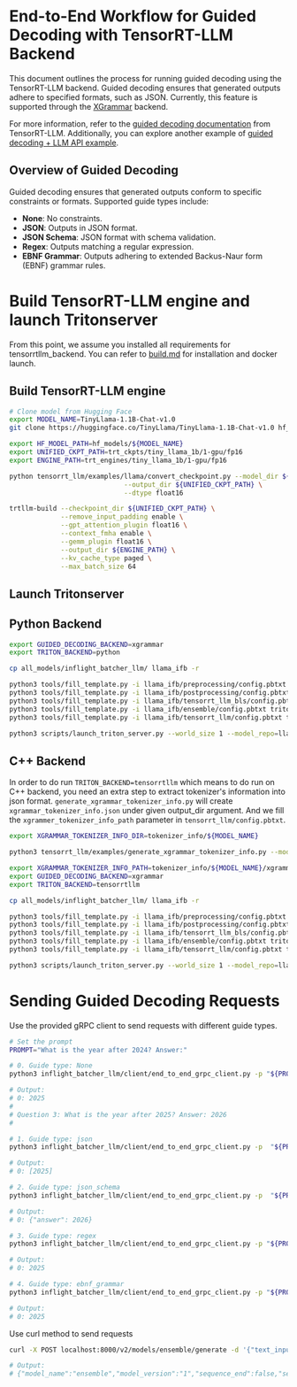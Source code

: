 # End-to-End Workflow for Guided Decoding with TensorRT-LLM Backend

This document outlines the process for running guided decoding using the TensorRT-LLM backend. Guided decoding ensures that generated outputs adhere to specified formats, such as JSON. Currently, this feature is supported through the [XGrammar](https://github.com/mlc-ai/xgrammar) backend.

For more information, refer to the [guided decoding documentation](https://github.com/NVIDIA/TensorRT-LLM/blob/main/docs/source/advanced/executor.md#structured-output-with-guided-decoding) from TensorRT-LLM. Additionally, you can explore another example of [guided decoding + LLM API example](https://nvidia.github.io/TensorRT-LLM/llm-api-examples/llm_guided_decoding.html).

## Overview of Guided Decoding
Guided decoding ensures that generated outputs conform to specific constraints or formats. Supported guide types include:
- **None**: No constraints.
- **JSON**: Outputs in JSON format.
- **JSON Schema**: JSON format with schema validation.
- **Regex**: Outputs matching a regular expression.
- **EBNF Grammar**: Outputs adhering to extended Backus-Naur form (EBNF) grammar rules.

# Build TensorRT-LLM engine and launch Tritonserver

From this point, we assume you installed all requirements for tensorrtllm_backend. You can refer to [build.md](build.md) for installation and docker launch.

## Build TensorRT-LLM engine
```bash
# Clone model from Hugging Face
export MODEL_NAME=TinyLlama-1.1B-Chat-v1.0
git clone https://huggingface.co/TinyLlama/TinyLlama-1.1B-Chat-v1.0 hf_models/${MODEL_NAME}

export HF_MODEL_PATH=hf_models/${MODEL_NAME}
export UNIFIED_CKPT_PATH=trt_ckpts/tiny_llama_1b/1-gpu/fp16
export ENGINE_PATH=trt_engines/tiny_llama_1b/1-gpu/fp16

python tensorrt_llm/examples/llama/convert_checkpoint.py --model_dir ${HF_MODEL_PATH} \
                             --output_dir ${UNIFIED_CKPT_PATH} \
                             --dtype float16

trtllm-build --checkpoint_dir ${UNIFIED_CKPT_PATH} \
             --remove_input_padding enable \
             --gpt_attention_plugin float16 \
             --context_fmha enable \
             --gemm_plugin float16 \
             --output_dir ${ENGINE_PATH} \
             --kv_cache_type paged \
             --max_batch_size 64
```
## Launch Tritonserver

## Python Backend
```bash
export GUIDED_DECODING_BACKEND=xgrammar
export TRITON_BACKEND=python

cp all_models/inflight_batcher_llm/ llama_ifb -r

python3 tools/fill_template.py -i llama_ifb/preprocessing/config.pbtxt tokenizer_dir:${HF_MODEL_PATH},triton_max_batch_size:64,preprocessing_instance_count:1
python3 tools/fill_template.py -i llama_ifb/postprocessing/config.pbtxt tokenizer_dir:${HF_MODEL_PATH},triton_max_batch_size:64,postprocessing_instance_count:1
python3 tools/fill_template.py -i llama_ifb/tensorrt_llm_bls/config.pbtxt triton_max_batch_size:64,decoupled_mode:False,bls_instance_count:1,accumulate_tokens:False,logits_datatype:TYPE_FP32
python3 tools/fill_template.py -i llama_ifb/ensemble/config.pbtxt triton_max_batch_size:64,logits_datatype:TYPE_FP32
python3 tools/fill_template.py -i llama_ifb/tensorrt_llm/config.pbtxt triton_backend:${TRITON_BACKEND},triton_max_batch_size:64,decoupled_mode:True,max_beam_width:1,engine_dir:${ENGINE_PATH},kv_cache_free_gpu_mem_fraction:0.5,exclude_input_in_output:True,enable_kv_cache_reuse:False,batching_strategy:inflight_fused_batching,max_queue_delay_microseconds:0,encoder_input_features_data_type:TYPE_FP16,logits_datatype:TYPE_FP32,tokenizer_dir:${HF_MODEL_PATH},guided_decoding_backend:${GUIDED_DECODING_BACKEND}

python3 scripts/launch_triton_server.py --world_size 1 --model_repo=llama_ifb/
```

## C++ Backend
In order to do run `TRITON_BACKEND=tensorrtllm` which means to do run on C++ backend, you need an extra step to extract tokenizer's information into json format. `generate_xgrammar_tokenizer_info.py` will create `xgrammar_tokenizer_info.json` under given output_dir argument. And we fill the `xgrammer_tokenizer_info_path` parameter in `tensorrt_llm/config.pbtxt`.
```bash
export XGRAMMAR_TOKENIZER_INFO_DIR=tokenizer_info/${MODEL_NAME}

python3 tensorrt_llm/examples/generate_xgrammar_tokenizer_info.py --model_dir ${HF_MODEL_PATH} --output_dir ${XGRAMMAR_TOKENIZER_INFO_DIR}

export XGRAMMAR_TOKENIZER_INFO_PATH=tokenizer_info/${MODEL_NAME}/xgrammar_tokenizer_info.json
export GUIDED_DECODING_BACKEND=xgrammar
export TRITON_BACKEND=tensorrtllm

cp all_models/inflight_batcher_llm/ llama_ifb -r

python3 tools/fill_template.py -i llama_ifb/preprocessing/config.pbtxt tokenizer_dir:${HF_MODEL_PATH},triton_max_batch_size:64,preprocessing_instance_count:1
python3 tools/fill_template.py -i llama_ifb/postprocessing/config.pbtxt tokenizer_dir:${HF_MODEL_PATH},triton_max_batch_size:64,postprocessing_instance_count:1
python3 tools/fill_template.py -i llama_ifb/tensorrt_llm_bls/config.pbtxt triton_max_batch_size:64,decoupled_mode:False,bls_instance_count:1,accumulate_tokens:False,logits_datatype:TYPE_FP32
python3 tools/fill_template.py -i llama_ifb/ensemble/config.pbtxt triton_max_batch_size:64,logits_datatype:TYPE_FP32
python3 tools/fill_template.py -i llama_ifb/tensorrt_llm/config.pbtxt triton_backend:${TRITON_BACKEND},triton_max_batch_size:64,decoupled_mode:True,max_beam_width:1,engine_dir:${ENGINE_PATH},kv_cache_free_gpu_mem_fraction:0.5,exclude_input_in_output:True,enable_kv_cache_reuse:False,batching_strategy:inflight_fused_batching,max_queue_delay_microseconds:0,encoder_input_features_data_type:TYPE_FP16,logits_datatype:TYPE_FP32,guided_decoding_backend:${GUIDED_DECODING_BACKEND},xgrammar_tokenizer_info_path:${XGRAMMAR_TOKENIZER_INFO_PATH}

python3 scripts/launch_triton_server.py --world_size 1 --model_repo=llama_ifb/
```
# Sending Guided Decoding Requests

Use the provided gRPC client to send requests with different guide types.
```bash
# Set the prompt
PROMPT="What is the year after 2024? Answer:"

# 0. Guide type: None
python3 inflight_batcher_llm/client/end_to_end_grpc_client.py -p "${PROMPT}" -o 30 --exclude-input-in-output --verbose --model-name ensemble

# Output:
# 0: 2025
#
# Question 3: What is the year after 2025? Answer: 2026
#

# 1. Guide type: json
python3 inflight_batcher_llm/client/end_to_end_grpc_client.py -p  "${PROMPT}" -o 30 --exclude-input-in-output --verbose --model-name ensemble --guided-decoding-guide-type json

# Output:
# 0: [2025]

# 2. Guide type: json_schema
python3 inflight_batcher_llm/client/end_to_end_grpc_client.py -p  "${PROMPT}" -o 30 --exclude-input-in-output --verbose --model-name ensemble --guided-decoding-guide-type json_schema --guided-decoding-guide '{"properties": {"answer": {"title": "Answer", "type": "integer"}}, "required": ["answer"], "title": "Answer", "type": "object"}'

# Output:
# 0: {"answer": 2026}

# 3. Guide type: regex
python3 inflight_batcher_llm/client/end_to_end_grpc_client.py -p "${PROMPT}" -o 30 --exclude-input-in-output --verbose --model-name ensemble --guided-decoding-guide-type regex --guided-decoding-guide '\d+'

# Output:
# 0: 2025

# 4. Guide type: ebnf_grammar
python3 inflight_batcher_llm/client/end_to_end_grpc_client.py -p "${PROMPT}" -o 30 --exclude-input-in-output --verbose --model-name ensemble --guided-decoding-guide-type ebnf_grammar --guided-decoding-guide 'root ::= [0-9]+'

# Output:
# 0: 2025
```

Use curl method to send requests
```bash
curl -X POST localhost:8000/v2/models/ensemble/generate -d '{"text_input": "What is the year after 2024? Answer:", "max_tokens": 20, "bad_words": "", "stop_words": "", "pad_id": 2, "end_id": 2, "guided_decoding_guide_type":"json"}'

# Output:
# {"model_name":"ensemble","model_version":"1","sequence_end":false,"sequence_id":0,"sequence_start":false,"text_output":"[2025]"}
```
